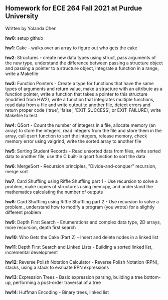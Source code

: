 ## Homework for ECE 264 Fall 2021 at Purdue University
Written by Yolanda Chen

**hw0**: setup github <br />

**hw1**: Cake - walks over an array to figure out who gets the cake <br />

**hw2**: Structures - create new data types using struct, pass arguments of the new type, understand the difference between passing a structure object and passing a pointer to a structure object, integrate a function in a range, write a Makefile <br />

**hw3**: Function Pointers - Create a type for functions that have the same types of arguments and return value, make a structure with an attribute as a function pointer, write a function that takes a pointer to this structure (modified from HW2), write a function that integrates multiple functions, read data from a file and write output to another file, detect errors and return proper code ('true', 'false', 'EXIT_SUCCESS', or EXIT_FAILURE), write Makefile to test <br />

**hw4**: QSort - Count the number of integers in a file, allocate memory (an array) to store the integers, read integers from the file and store them in the array, call qsort function to sort the integers, release memory, check memory error using valgrind, write the sorted array to another file <br />

**hw5**: Sorting Student Records - Read unsorted data from files, write sorted data to another file, use the C built-in qsort function to sort the data <br />

**hw6**: MergeSort - Recursion principles, "Divide-and-conquer" recursion, merge sort <br />

**hw7**: Card Shuffling using Riffle Shuffling part 1 - Use recursion to solve a problem, make copies of structures using memcpy, and understand the mathematics calculating the number of outputs <br />

**hw8**: Card Shuffling using Riffle Shuffling part 2 - Use recursion to solve a problem., understand how to modify a program (you wrote) for a slightly different problem <br />

**hw9**: Depth First Search - Enumerations and complex data type, 2D arrays, more recursion, depth first search <br />

**hw10**: Who Gets the Cake (Part 2) - Insert and delete nodes in a linked list <br />

**hw11**: Depth First Search and Linked Lists - Building a sorted linked list, incremental development <br />

**hw12**: Reverse Polish Notation Calculator - Reverse Polish Notation (RPN), stacks, using a stack to evaluate RPN expressions <br />

**hw13**: Expression Trees - Basic expression parsing, building a tree bottom-up, performing a post-order traversal of a tree <br />

**hw14**: Huffman Encoding - Binary trees, linked list <br />
